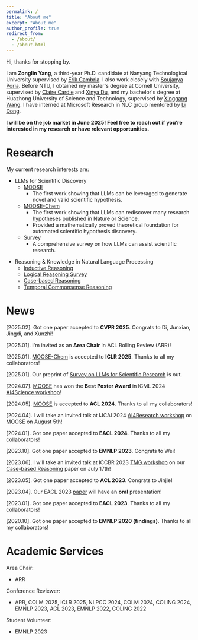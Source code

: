 ```yaml
---
permalink: /
title: "About me"
excerpt: "About me"
author_profile: true
redirect_from: 
  - /about/
  - /about.html
---
```


Hi, thanks for stopping by.

I am **Zonglin Yang**, a third-year Ph.D. candidate at Nanyang Technological University supervised by [Erik Cambria](https://sentic.net/erikcambria/). I also work closely with [Soujanya Poria](https://soujanyaporia.github.io/). Before NTU, I obtained my master's degree at Cornell University, supervised by [Claire Cardie](https://www.cs.cornell.edu/home/cardie/) and [Xinya Du](https://xinyadu.github.io/), and my bachelor's degree at Huazhong University of Science and Technology, supervised by [Xinggang Wang](https://xwcv.github.io/). I have interned at Microsoft Research in NLC group mentored by [Li Dong](http://dong.li/).



<!--I am open to academic collaborations and please drop me an email (<zonglin.yang@ntu.edu.sg>) if you are interested in collaborating with me.-->
<!--**I am actively seeking internship opportunities in 2024. If you have any openings available, kindly reach out to me via email (<zonglin.yang@ntu.edu.sg>).**-->
**I will be on the job market in June 2025! Feel free to reach out if you’re interested in my research or have relevant opportunities.**
<!--I will be in the academic and industrial job market in June 2025! If you have any openings available, kindly reach out to me via email (<zonglin.yang@ntu.edu.sg>).-->


Research
======
My current research interests are:  
* LLMs for Scientific Discovery
  * [MOOSE](https://arxiv.org/abs/2309.02726)
    * The first work showing that LLMs can be leveraged to generate novel and valid scientific hypothesis.
  * [MOOSE-Chem](https://arxiv.org/abs/2410.07076)
    * The first work showing that LLMs can rediscover many research hypotheses published in Nature or Science.
    * Provided a mathematically proved theoretical foundation for automated scientific hypothesis discovery.
  * [Survey](https://arxiv.org/pdf/2501.04306)
    * A comprehensive survey on how LLMs can assist scientific research.
<!--* Alignment of LLMs.-->
* Reasoning & Knowledge in Natural Language Processing
  * [Inductive Reasoning](https://aclanthology.org/2024.eacl-long.13/)
    <!--* The first work on language models for generative inductive reasoning.-->
  * [Logical Reasoning Survey](https://arxiv.org/pdf/2303.12023.pdf)
  * [Case-based Reasoning](https://aclanthology.org/2023.eacl-main.255/)
  * [Temporal Commonsense Reasoning](https://aclanthology.org/2020.findings-emnlp.302/)

<!-- More specifically about my past research: -->

<!-- (1) Bridging research between classic AI (Knowledge Representation and Reasoning) and Natural Language Processing, e.g., [Inductive Reasoning](https://aclanthology.org/2024.eacl-long.13/) and [Case-based Reasoning](https://aclanthology.org/2023.eacl-main.255/). -->

<!-- (2) A [Further Work on Inductive Reasoning](https://arxiv.org/abs/2309.02726) that leverages LLM agents to generate novel and valid social science hypotheses to assist scientist. -->

<!-- (3) A further work on [Chemistry Scientific Discovery](https://arxiv.org/abs/2410.07076) that can rediscover the chemistry hypotheses published in Nature and Science. -->

<!-- (3) A [Survey on Logical Reasoning](https://arxiv.org/pdf/2303.12023.pdf) over Natural Language as Knowledge Representation.  -->
<!-- It surveys papers under a new paradigm of logical reasoning that uses natural language as knowledge representation and PLMs as reasoners. In contrast, in the classic AI research of logical reasoning, formal language is used as knowledge representation, and symbolic methods are used as reasoners.   -->

<!-- ![Alt text](https://github.com/ZonglinY/ZonglinY.github.io/blob/master/images/LRNL.pdf) -->

<!--(4) Improving [Temporal Commonsense Reasoning](https://aclanthology.org/2020.findings-emnlp.302/) via distant supervision.-->



<!-- My primary research goal is to apply Deep Learning for Natural Language Processing and develop **Language Technology for All**. To achievethis goal and make language technology accessible in most people’s lives, I identify two major research topics that I’m interested in: **efficiency** and **trustworthiness** of NLP models. Efficiency involves both the amount of **computation** and **data** required for (pre-)training and using NLP models. Trustworthiness involves the **interpretability**, **fairness**, and **robustness** with respect to adversarial attacks and out-of-distribution samples.  

Specifically I am interested in the following research topics:  
&nbsp;&nbsp;&nbsp;&nbsp;&nbsp;&nbsp;&nbsp;&nbsp;**Natural language generation, creative text generation, evaluation for NLG models.**  
&nbsp;&nbsp;&nbsp;&nbsp;&nbsp;&nbsp;&nbsp;&nbsp;**Commonsense reasoning and knowledge-based reasoning.**  
&nbsp;&nbsp;&nbsp;&nbsp;&nbsp;&nbsp;&nbsp;&nbsp;**Robust NLP models for OOD samples and reducing spurious dataset biases.**  
&nbsp;&nbsp;&nbsp;&nbsp;&nbsp;&nbsp;&nbsp;&nbsp;**Interpretability, explainability, biases, and fairness for NLP models.**  
&nbsp;&nbsp;&nbsp;&nbsp;&nbsp;&nbsp;&nbsp;&nbsp;**Green NLP, Low resource NLP, and Learning NLP models from high-level supervision**  
&nbsp;&nbsp;&nbsp;&nbsp;&nbsp;&nbsp;&nbsp;&nbsp;**Multi-modality**   -->
<!-- I am open to academic collaborations and please drop me an email if you are interested in collaborating with me.   -->

News
======
\[2025.02]. Got one paper accepted to **CVPR 2025**. Congrats to Di, Junxian, Jingdi, and Xunzhi!

\[2025.01]. I'm invited as an **Area Chair** in ACL Rolling Review (ARR)!

\[2025.01]. [MOOSE-Chem](https://arxiv.org/abs/2410.07076) is accepted to **ICLR 2025**. Thanks to all my collaborators!

\[2025.01]. Our preprint of [Survey on LLMs for Scientific Research](https://arxiv.org/pdf/2501.04306) is out.  

<!--\[2024.10]. Our preprint of [Chemistry Scientific Discovery](https://arxiv.org/abs/2410.07076) is out.-->

\[2024.07]. [MOOSE](https://arxiv.org/abs/2309.02726) has won the **Best Poster Award** in ICML 2024 [AI4Science workshop](https://ai4sciencecommunity.github.io/icml24/award.html)! 

<!--\[2024.06]. In summary, our [LLM & Scientific Discovery](https://arxiv.org/abs/2309.02726) paper will be presented at ICML 2024 [AI4Science workshop](https://ai4sciencecommunity.github.io/icml24.html), IJCAI 2024 [AI4Research workshop](https://ai4research.github.io/), ACL 2024 [NLRSE workshop](https://nl-reasoning-workshop.github.io/), ACL 2024 [KnowledgeLM workshop](https://knowledgeable-lm.github.io/), and [AI4Science and Nobel Turing Challenge Initiative Conference](https://ai4science.sg/ai4sci%2Fntci-conf#f870436a-eaa4-414b-a8c6-b89ba727fdb5)! So you know where to find me😆😆!-->

\[2024.05]. [MOOSE](https://arxiv.org/abs/2309.02726) is accepted to **ACL 2024**. Thanks to all my collaborators!  

<!-- \[2024.01]. I will physically attend EACL 2024 at Malta! Please let me know if you want to chat with me! -->

<!--\[2024.04]. I'm invited to be an area chair of ICML 2024 [AI4Science workshop](https://ai4sciencecommunity.github.io/icml24.html)!-->

\[2024.04]. I will take an invited talk at IJCAI 2024 [AI4Research workshop](https://ai4research.github.io/) on [MOOSE](https://arxiv.org/abs/2309.02726) on August 5th!  

\[2024.01]. Got one paper accepted to **EACL 2024**. Thanks to all my collaborators!  

<!-- \[2023.12]. I will physically attend EMNLP 2023 at Singapore! Please let me know if you want to chat with me! -->

\[2023.10]. Got one paper accepted to **EMNLP 2023**. Congrats to Wei!

<!--\[2023.09]. Our preprint of [LLM & Scientific Discovery](https://arxiv.org/abs/2309.02726) is out.-->

\[2023.06]. I will take an invited talk at ICCBR 2023 [TMG workshop](https://recap.uni-trier.de/workshops/tmg-2023/) on our [Case-based Reasoning](https://aclanthology.org/2023.eacl-main.255/) paper on July 17th!  

<!--\[2023.05]. Our [Survey on Logical Reasoning](https://arxiv.org/pdf/2303.12023.pdf) will be present at ACL 2023 [NLRSE workshop](https://nl-reasoning-workshop.github.io/) (in a non-archival way) on July 13th!-->

\[2023.05]. Got one paper accepted to **ACL 2023**. Congrats to Jinjie!

<!-- \[2023.05]. Our inductive reasoning [paper](https://aclanthology.org/2024.eacl-long.13/) receives very [positive comments](https://docs.google.com/document/d/1wBUL8f3HtR_DN8loGR5IhDjQawrxOykv22-NW-dzZPY/edit?usp=sharing) from meta-reviewer in ACL 2023 but is rejected! (ACL 2023 excitement score pre-rebuttal: 4, 4, 2.5; after rebuttal: 4, 3.5, 2.5; ACL meta agrees with our rebuttal against r3; AAAI 2023 score: 7, 7, 4, 4) -->

<!-- \[2023.04]. ~~I'm planning to physically attend EACL 2023!~~ Let me know if you want to chat with me ~~in Dubrovnik! (if I can successfully get the visa)~~ (No I can't get the visa!) -->

\[2023.04]. Our EACL 2023 [paper](https://aclanthology.org/2023.eacl-main.255/) will have an **oral** presentation!  

\[2023.01]. Got one paper accepted to **EACL 2023**. Thanks to all my collaborators!  

\[2020.10]. Got one paper accepted to **EMNLP 2020 (findings)**. Thanks to all my collaborators!  


Academic Services
======
Area Chair:  
<!--ICML 2024 AI4Science Workshop-->
* ARR

Conference Reviewer: 
* ARR, COLM 2025, ICLR 2025, NLPCC 2024, COLM 2024, COLING 2024, EMNLP 2023, ACL 2023, EMNLP 2022, COLING 2022  

<!-- Journal Reviewer: 
* IEEE Transactions on Affective Computing
* Knowledge-Based Systems
* Information Fusion
* Artificial Intelligence Review
* Cognitive Computation  -->

Student Volunteer:  
* EMNLP 2023  


<!-- <script type="text/javascript" id="clustrmaps" src="//clustrmaps.com/map_v2.js?d=YRGrykBPpahx3PGSEvSxEgxL4CMmQCpR10FpVR2MVTE&cl=ffffff&w=a"></script>
 -->
 <script type='text/javascript' id='clustrmaps' src='//cdn.clustrmaps.com/map_v2.js?cl=ffffff&w=304&t=n&d=YRGrykBPpahx3PGSEvSxEgxL4CMmQCpR10FpVR2MVTE&co=2d78ad&cmo=3acc3a&cmn=ff5353&ct=ffffff'></script>
<!-- \[2018.12\] Start my research internship at at [NLC Group @ Microsoft Research Asia](https://www.microsoft.com/en-us/research/group/natural-language-computing/), advised by Dr. Tao Ge.  

\[2018.8\] Start my Master study at NLSDE Lab in Beihang University, advised by Prof. Ke Xu   -->

<!-- Personal information
------
I am a big fan of Harry Potter, Real Madrid, and Cristiano Ronaldo. I enjoy reading books (especially sci-fictions) and playing games (including FIFA, League of Legends, etc.) in my free time. -->
